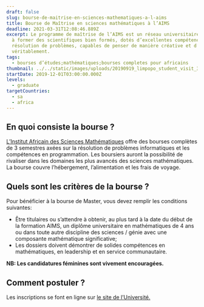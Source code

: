 ```yaml
---
draft: false
slug: bourse-de-maitrise-en-sciences-mathematiques-a-l-aims
title: Bourse de Maîtrise en sciences mathématiques à l’AIMS
deadline: 2021-03-31T12:08:46.889Z
excerpt: Le programme de maîtrise de l’AIMS est un réseau universitaire qui vise
  à former des scientifiques bien formés, dotés d’excellentes compétences en
  résolution de problèmes, capables de penser de manière créative et d’innover
  véritablement.
tags:
  - bourses d’études;mathématiques;bourses completes pour africains
thumbnail: ../../static/images/uploads/20190919_limpopo_student_visit_32a0834low.jpg
startDate: 2019-12-01T03:00:00.000Z
levels:
  - graduate
targetCountries:
  - sa
  - africa
---
```

## En quoi consiste la bourse ?

<a href="https://www.nexteinstein.org/" target="_blank" rel="noopener noreferrer">L’Institut Africain des Sciences Mathématiques</a> offre des bourses complètes de 3 semestres axées sur la résolution de problèmes informatiques et les compétences en programmation. Les boursiers auront la possibilité de rivaliser dans les domaines les plus avancés des sciences mathématiques. La bourse couvre l’hébergement, l’alimentation et les frais de voyage.

## Quels sont les critères de la bourse ?

Pour bénéficier à la bourse de Master, vous devez remplir les conditions suivantes:

* Être titulaires ou s’attendre à obtenir, au plus tard à la date du début de la formation AIMS, un diplôme universitaire en mathématiques de 4 ans ou dans toute autre discipline des sciences / génie avec une composante mathématique significative;
* Les dossiers doivent démontrer de solides compétences en mathématiques, en leadership et en service communautaire.

**NB: Les candidatures féminines sont vivement encouragées.** 

## Comment postuler ?

Les inscriptions se font en ligne sur <a href="https://applications.nexteinstein.org/appl-prev.php?appltype=MasterIntake" rel="noopener noreferrer"> le site de l’Université.</a>
